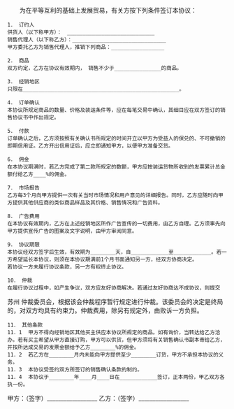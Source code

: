 
 


　　为在平等互利的基础上发展贸易，有关方按下列条件签订本协议： 
 
    1． 订约人
    供货人（以下称甲方）：　____________________________
    销售代理人（以下称乙方）：______________________________
    甲方委托乙方为销售代理人，推销下列商品：_________________ 
 
    2． 商品
    双方约定，乙方在协议有效期内， 销售不少于_______________的商品。 
 
    3． 经销地区
    只限在__________________________________________________。 
 
    4． 订单确认
    本协议所规定商品的数量、价格及装运条件等，应在每笔交易中确认，其细目应在双方签订的销售协议书中作出规定。 
 
    5． 付款
    订单确认之后，乙方须按照有关确认书所规定的时间开立以甲方为受益人的保兑的、不可撤销的即期信用证。乙方开出信用证后，应立即通知甲方，以便甲方准备交货。 
 
    6． 佣金
    在本协议期满时，若乙方完成了第二款所规定的数额，甲方应按装运货物所收到的发票累计总金额付给乙方____%的佣金。 
 
    7． 市场报告
    乙方每3个月向甲方提供一次有关当时市场情况和用户意见的详细报告。同时，乙方应随时向甲方提供其他供应商的类似商品样品及其价格、销售情况和广告资料。 
 
    8． 广告费用
    在本协议有效期内，乙方在上述经销地区所作广告宣传的一切费用，由乙方自理。乙方须事先向甲方提供宣传广告的图案及文字说明，由甲方审阅同意。 
 
    9． 协议期限
    本协议经双方签字后生效，有效期为________天，自____________至____________。若一方希望延长本协议，则须在本协议期满前1个月书面通知另一方，经双方协商决定。
    若协议一方未履行协议条款，另一方有权终止协议。 
 
    10． 仲裁
    在履行协议过程中，如产生争议，双方应友好协商解决。若通过友好协商达不成协议，则提交
苏州
仲裁委员会，根据该会仲裁程序暂行规定进行仲裁。该委员会的决定是终局的，对双方均具有约束力。仲裁费用，除另有规定外，由败诉一方负担。 
 
    11． 其他条款
    11．1  甲方不得向经销地区其他买主供应本协议所规定的商品。如有询价，当转达给乙方洽办。若有买主希望从甲方直接订购，甲方可以供货，但甲方须将有关销售确认书副本寄给乙方，并按所达成交易的发票金额给予乙方________%的佣金。 
    11．2  若乙方在________月内未能向甲方提供至少________订货，甲方不承担本协议的义务。 
    11．3  本协议受签约双方所签订的销售确认条款的制约。 
    11．4  本协议于________年____月____日在____________签订，正本两份，甲乙双方各执一份。


 


甲方：（签字）__________________
乙方：（签字）__________________
 


 

 
 
 
 
 
  


  
 

  


  


  
 
 
 
 

